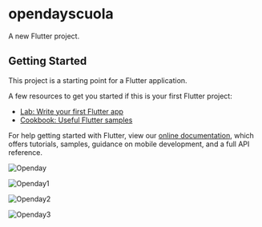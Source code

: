# opendayscuola

A new Flutter project.

## Getting Started

This project is a starting point for a Flutter application.

A few resources to get you started if this is your first Flutter project:

- [Lab: Write your first Flutter app](https://flutter.io/docs/get-started/codelab)
- [Cookbook: Useful Flutter samples](https://flutter.io/docs/cookbook)

For help getting started with Flutter, view our 
[online documentation](https://flutter.io/docs), which offers tutorials, 
samples, guidance on mobile development, and a full API reference.





![Openday](https://user-images.githubusercontent.com/55282652/151677698-5e43c0b2-7807-49a2-9241-b4bbfd1d7357.jpeg)



![Openday1](https://user-images.githubusercontent.com/55282652/151677705-41b6c08f-219d-4b05-ac2d-b4a0f6f90f8e.jpeg)


![Openday2](https://user-images.githubusercontent.com/55282652/151677710-9c089c7b-c086-48f8-8158-2d0a20ad5f75.jpeg)


![Openday3](https://user-images.githubusercontent.com/55282652/151677712-644d09d2-bfa8-4fb1-98a6-b6080af83eb7.jpeg)
